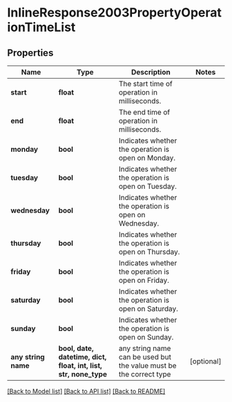 # InlineResponse2003PropertyOperationTimeList


## Properties
Name | Type | Description | Notes
------------ | ------------- | ------------- | -------------
**start** | **float** | The start time of operation in milliseconds. | 
**end** | **float** | The end time of operation in milliseconds. | 
**monday** | **bool** | Indicates whether the operation is open on Monday. | 
**tuesday** | **bool** | Indicates whether the operation is open on Tuesday. | 
**wednesday** | **bool** | Indicates whether the operation is open on Wednesday. | 
**thursday** | **bool** | Indicates whether the operation is open on Thursday. | 
**friday** | **bool** | Indicates whether the operation is open on Friday. | 
**saturday** | **bool** | Indicates whether the operation is open on Saturday. | 
**sunday** | **bool** | Indicates whether the operation is open on Sunday. | 
**any string name** | **bool, date, datetime, dict, float, int, list, str, none_type** | any string name can be used but the value must be the correct type | [optional]

[[Back to Model list]](../README.md#documentation-for-models) [[Back to API list]](../README.md#documentation-for-api-endpoints) [[Back to README]](../README.md)


